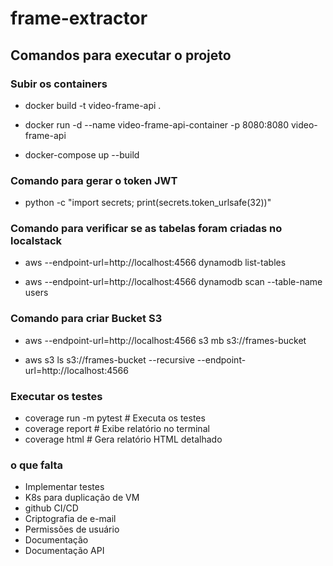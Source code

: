 # frame-extractor

## Comandos para executar o projeto

### Subir os containers

* docker build -t video-frame-api .

* docker run -d --name video-frame-api-container -p 8080:8080 video-frame-api

* docker-compose up --build

### Comando para gerar o token JWT

* python -c "import secrets; print(secrets.token_urlsafe(32))"


### Comando para verificar se as tabelas foram criadas no localstack

* aws --endpoint-url=http://localhost:4566 dynamodb list-tables

* aws --endpoint-url=http://localhost:4566 dynamodb scan --table-name users

### Comando para criar Bucket S3

* aws --endpoint-url=http://localhost:4566 s3 mb s3://frames-bucket

* aws s3 ls s3://frames-bucket --recursive --endpoint-url=http://localhost:4566

### Executar os testes

* coverage run -m pytest  # Executa os testes
* coverage report         # Exibe relatório no terminal
* coverage html           # Gera relatório HTML detalhado

### o que falta
* Implementar testes
* K8s para duplicação de VM
* github CI/CD
* Criptografia de e-mail
* Permissões de usuário
* Documentação
* Documentação API